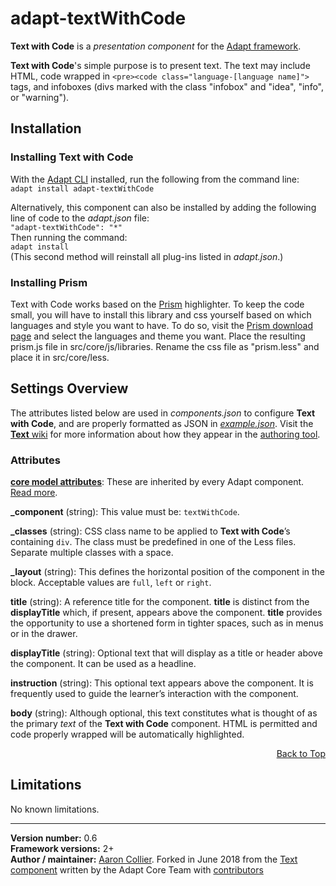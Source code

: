 # adapt-textWithCode  

**Text with Code** is a *presentation component* for the [Adapt framework](https://github.com/adaptlearning/adapt_framework).  


**Text with Code**'s simple purpose is to present text. The text may include HTML, code wrapped in `<pre><code class="language-[language name]">` tags, and infoboxes (divs marked with the class "infobox" and "idea", "info", or "warning").

## Installation

### Installing Text with Code
With the [Adapt CLI](https://github.com/adaptlearning/adapt-cli) installed, run the following from the command line:  
`adapt install adapt-textWithCode`

Alternatively, this component can also be installed by adding the following line of code to the *adapt.json* file:  
`"adapt-textWithCode": "*"`  
Then running the command:  
`adapt install`  
(This second method will reinstall all plug-ins listed in *adapt.json*.)  

### Installing Prism
Text with Code works based on the [Prism](https://prismjs.com) highlighter. To keep the code small, you will have to install this library and css yourself based on which languages and style you want to have. To do so, visit the [Prism download page](https://prismjs.com/download.html) and select the languages and theme you want. Place the resulting prism.js file in src/core/js/libraries. Rename the css file as "prism.less" and place it in src/core/less.

## Settings Overview

The attributes listed below are used in *components.json* to configure **Text with Code**, and are properly formatted as JSON in [*example.json*](https://github.com/adaptlearning/adapt-contrib-text/blob/master/example.json). Visit the [**Text** wiki](https://github.com/adaptlearning/adapt-contrib-text/wiki) for more information about how they appear in the [authoring tool](https://github.com/adaptlearning/adapt_authoring/wiki).

### Attributes

[**core model attributes**](https://github.com/adaptlearning/adapt_framework/wiki/Core-model-attributes): These are inherited by every Adapt component. [Read more](https://github.com/adaptlearning/adapt_framework/wiki/Core-model-attributes).

**_component** (string): This value must be: `textWithCode`.

**_classes** (string): CSS class name to be applied to **Text with Code**’s containing `div`. The class must be predefined in one of the Less files. Separate multiple classes with a space.

**_layout** (string): This defines the horizontal position of the component in the block. Acceptable values are `full`, `left` or `right`.  

**title** (string): A reference title for the component. **title** is distinct from the **displayTitle** which, if present, appears above the component. **title** provides the opportunity to use a shortened form in tighter spaces, such as in menus or in the drawer.  

**displayTitle** (string): Optional text that will display as a title or header above the component. It can be used as a headline.   

**instruction** (string): This optional text appears above the component. It is frequently used to
guide the learner’s interaction with the component.

**body** (string): Although optional, this text constitutes what is thought of as the primary *text* of the **Text with Code** component. HTML is permitted and code properly wrapped will be automatically highlighted.  
<div float align=right><a href="#top">Back to Top</a></div>

## Limitations

No known limitations.   


----------------------------
**Version number:**  0.6  
**Framework versions:** 2+  
**Author / maintainer:** [Aaron Collier](https://github.com/CollierCZ). Forked in June 2018 from the [Text component](https://github.com/adaptlearning/adapt-contrib-text) written by the Adapt Core Team with [contributors](https://github.com/adaptlearning/adapt-contrib-text/graphs/contributors)    
